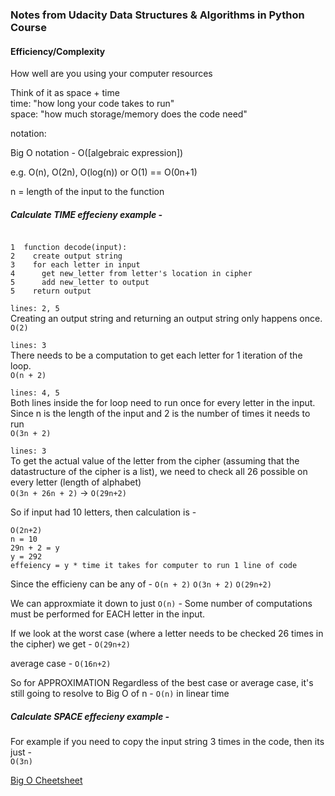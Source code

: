 ### Notes from Udacity Data Structures & Algorithms in Python Course


#### Efficiency/Complexity
How well are you using your computer resources

Think of it as space + time  
time: "how long your code takes to run"  
space: "how much storage/memory does the code need"  

notation:  

Big O notation - O([algebraic expression])  

e.g. O(n), O(2n), O(log(n)) or O(1) == O(0n+1)

n = length of the input to the function

##### Calculate TIME effecieny example - 

```

1  function decode(input): 
2    create output string
3    for each letter in input
4      get new_letter from letter's location in cipher
5      add new_letter to output
5    return output 

```

`lines: 2, 5`  
Creating an output string and returning an output string only happens once.  
`O(2)`

`lines: 3`  
There needs to be a computation to get each letter for 1 iteration of the loop.  
`O(n + 2)`

`lines: 4, 5`  
Both lines inside the for loop need to run once for every letter in the input.
Since n is the length of the input and 2 is the number of times it needs to run    
`O(3n + 2)`

`lines: 3`  
To get the actual value of the letter from the cipher (assuming that the datastructure of the cipher is a list), we need to check all 26 possible on every letter (length of alphabet)  
`O(3n + 26n + 2)` -> `O(29n+2)`


So if input had 10 letters, then calculation is - 

```
O(2n+2)
n = 10
29n + 2 = y
y = 292
effeiency = y * time it takes for computer to run 1 line of code
```

Since the efficieny can be any of - `O(n + 2)` `O(3n + 2)` `O(29n+2)`

We can approxmiate it down to just `O(n)` - Some number of computations must be performed for EACH letter in the input.

If we look at the worst case (where a letter needs to be checked 26 times in the cipher) we get - `O(29n+2)`

average case - `O(16n+2)`

So for APPROXIMATION Regardless of the best case or average case, it's still going to resolve to Big O of n - `O(n)` in linear time


##### Calculate SPACE effecieny example - 

For example if you need to copy the input string 3 times in the code, then its just -  
`O(3n)`

[Big O Cheetsheet](http://bigocheatsheet.com/)
  

